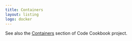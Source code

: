 ```yaml
---
title: Containers
layout: listing
logo: docker
---
```


See also the [Containers](https://github.com/MichaelCurrin/code-cookbook/tree/master/recipes/containers) section of Code Cookbook project.
